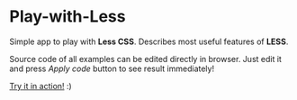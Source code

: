Play-with-Less
==============
Simple app to play with **Less CSS**. Describes most useful features of **LESS**.

Source code of all examples can be edited directly in browser. Just edit it and press *Apply code* button to see result immediately!

[Try it in action!](http://up101.github.io/Play-with-Less) :)
